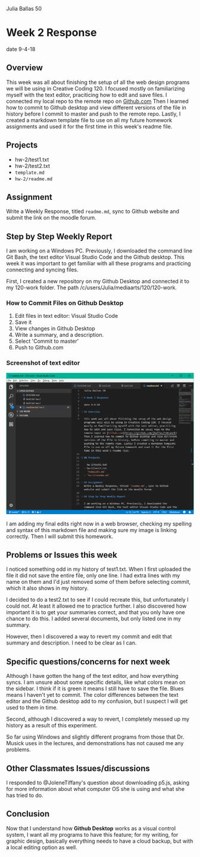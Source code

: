 Julia Ballas 50

# Week 2 Response

date 9-4-18

## Overview

This week was all about finishing the setup of all the web design programs we will be using in Creative Coding 120. I focused mostly on familiarizing myself with the text editor, praciticing how to edit and save files. I connected my local repo to the remote repo on [Github.com](https://github.com/jballas/120-work) Then I learned how to commit to Github desktop and view different versions of the file in history before I commit to master and push to the remote repo. Lastly, I created a markdown template file to use on all my future homework assignments and used it for the first time in this week's readme file. 

## Projects

- hw-2/test1.txt
- hw-2/test2.txt
- `template.md`
- `hw-2/readme.md`

## Assignment
Write a Weekly Response, titled `readme.md`, sync to Github website and submit the link on the moodle forum.

## Step by Step Weekly Report

I am working on a Windows PC. Previously, I downloaded the command line Git Bash, the text editor Visual Studio Code and the Github desktop. This week it was important to get familiar with all these programs and practicing connecting and syncing files. 

First, I created a new repository on my Github Desktop and connected it to my 120-work folder. The path /c/users/Julia/mediaarts/120/120-work.

### How to Commit Files on Github Desktop

1. Edit files in text editor: Visual Studio Code
2. Save it
3. View changes in Github Desktop
4. Write a summary, and a description.
5. Select 'Commit to master'
6. Push to Github.com

### Screenshot of text editor

![Screenshot of my text editor Visual Studio Code](text-editor-screenshot.PNG)

I am adding my final edits right now in a web browser, checking my spelling and syntax of this markdown file and making sure my image is linking correctly. Then I will submit this homework.


## Problems or Issues this week

I noticed something odd in my history of test1.txt. When I first uploaded the file it did not save the entire file, only one line. I had extra lines with my name on them and I'd just removed some of them before selecting commit, which it also shows in my history. 

I decided to do a test2.txt to see if I could recreate this, but unfortunately I could not. At least it allowed me to practice further. I also discovered how important it is to get your summaries correct, and that you only have one chance to do this. I added several documents, but only listed one in my summary.

However, then I discovered a way to revert my commit and edit that summary and description. I need to be clear as I can.


## Specific questions/concerns for next week

Although I have gotten the hang of the text editor, and how everything syncs. I am unsure about some specific details, like what colors mean on the sidebar. I think if it is green it means I still have to save the file. Blues means I haven't yet to commit. The color differences between the text editor and the Github desktop add to my confusion, but I suspect I will get used to them in time.

Second, although I discovered a way to revert, I completely messed up my history as a result of this experiment.

So far using Windows and slightly different programs from those that Dr. Musick uses in the lectures, and demonstrations has not caused me any problems.

## Other Classmates Issues/discussions

I responded to @JoleneTiffany's question about downloading p5.js, asking for more information about what computer OS she is using and what she has tried to do.

## Conclusion

Now that I understand how **Github Desktop** works as a visual control system, I want all my programs to have this feature; for my writing, for graphic design, basically everything needs to have a cloud backup, but with a local editing option as well.
